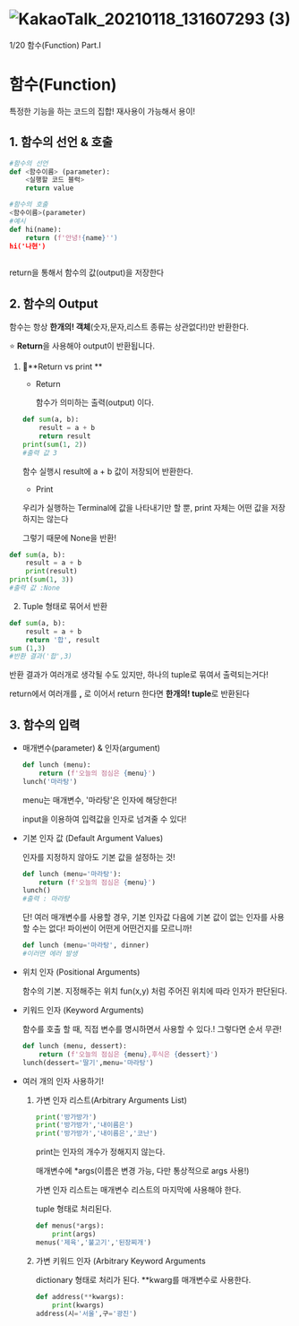 # ![KakaoTalk_20210118_131607293 (3)](https://user-images.githubusercontent.com/77470429/105180887-786ef580-5b6e-11eb-8368-32076cf36c2f.jpg)
1/20 함수(Function) Part.I

# 함수(Function)

특정한 기능을 하는 코드의 집합! 재사용이 가능해서 용이!

## 1. 함수의 선언 & 호출

```python
#함수의 선언
def <함수이름> (parameter):
    <실행할 코드 블럭>
    return value

#함수의 호출
<함수이름>(parameter)
#예시
def hi(name):
    return (f'안녕!{name}'')
hi('나현')
    
```

return을 통해서 함수의 값(output)을 저장한다

## 2. 함수의 Output

함수는 항상 **한개의! 객체**(숫자,문자,리스트 종류는 상관없다!)만 반환한다.

:star: **Return**을 사용해야 output이 반환됩니다.

1. :pencil:**Return vs print **

   - Return

     함수가 의미하는 출력(output) 이다. 

   ```python
   def sum(a, b):
       result = a + b
       return result
   print(sum(1, 2))
   #출력 값 3
   ```

   함수 실행시 result에 a + b 값이 저장되어 반환한다.

   - Print

   우리가 실행하는 Terminal에 값을 나타내기만 할 뿐, print 자체는 어떤 값을 저장하지는 않는다

   그렇기 때문에 None을 반환!

```python
def sum(a, b):
    result = a + b
    print(result)
print(sum(1, 3))
#출력 값 :None
```

2.  Tuple 형태로 묶어서 반환

   ```python
   def sum(a, b):
       result = a + b
       return '합', result
   sum (1,3)
   #반환 결과('합',3)
   ```

   반환 결과가 여러개로 생각될 수도 있지만, 하나의 tuple로 묶여서 출력되는거다!

   return에서 여러개를 **,** 로 이어서 return 한다면 **한개의! tuple**로 반환된다

## 3. 함수의 입력

- 매개변수(parameter) & 인자(argument)

  ```python
  def lunch (menu):
      return (f'오늘의 점심은 {menu}')
  lunch('마라탕')
  ```

  menu는 매개변수, '마라탕'은 인자에 해당한다!

  input을 이용하여 입력값을 인자로 넘겨줄 수 있다!

- 기본 인자 값 (Default Argument Values)

  인자를 지정하지 않아도 기본 값을 설정하는 것!

  ```python
  def lunch (menu='마라탕'):
      return (f'오늘의 점심은 {menu}')
  lunch()
  #출력 : 마라탕
  ```

  단! 여러 매개변수를 사용할 경우, 기본 인자값 다음에 기본 값이 없는 인자를 사용할 수는 없다! 파이썬이 어떤게 어떤건지를 모르니까!

  ```python
  def lunch (menu='마라탕', dinner)
  #이러면 에러 발생
  ```

- 위치 인자 (Positional Arguments)

  함수의 기본. 지정해주는 위치 fun(x,y)  처럼 주어진 위치에 따라 인자가 판단된다.

- 키워드 인자 (Keyword Arguments)

  함수를 호출 할 때, 직접 변수를 명시하면서 사용할 수 있다.! 그렇다면 순서 무관!

  ```python
  def lunch (menu, dessert):
      return (f'오늘의 점심은 {menu},후식은 {dessert}')
  lunch(dessert='딸기',menu='마라탕')
  ```

- 여러 개의 인자 사용하기!

  1. 가변 인자 리스트(Arbitrary Arguments List)

     ```python
     print('방가방가')
     print('방가방가','내이름은')
     print('방가방가','내이름은','코난')
     ```

     print는 인자의 개수가 정해지지 않는다.

      매개변수에 *args(이름은 변경 가능, 다만 통상적으로 args 사용!)

     가변 인자 리스트는 매개변수 리스트의 마지막에 사용해야 한다. 

     tuple 형태로 처리된다.

     ```python
     def menus(*args):
         print(args)
     menus('제육','불고기','된장찌개')
     ```

  2. 가변 키워드 인자 (Arbitrary Keyword Arguments

     dictionary 형태로 처리가 된다. **kwarg를 매개변수로 사용한다.

     ```python
     def address(**kwargs):
         print(kwargs)
     address(시='서울',구='광진')
     ```

     
